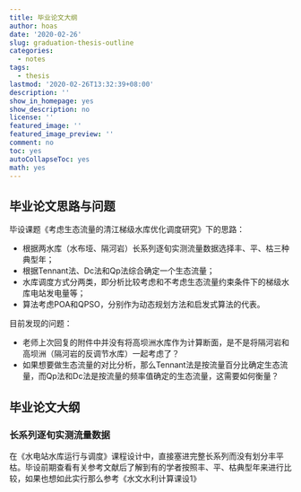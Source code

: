 ```yaml
---
title: 毕业论文大纲
author: hoas
date: '2020-02-26'
slug: graduation-thesis-outline
categories:
  - notes
tags:
  - thesis
lastmod: '2020-02-26T13:32:39+08:00'
description: ''
show_in_homepage: yes
show_description: no
license: ''
featured_image: ''
featured_image_preview: ''
comment: no
toc: yes
autoCollapseToc: yes
math: yes
---
```


## 毕业论文思路与问题

毕设课题《考虑生态流量的清江梯级水库优化调度研究》下的思路：

- 根据两水库（水布垭、隔河岩）长系列逐旬实测流量数据选择丰、平、枯三种典型年；
- 根据Tennant法、Dc法和Qp法综合确定一个生态流量；
- 水库调度方式分两类，即分析比较考虑和不考虑生态流量约束条件下的梯级水库电站发电量等；
- 算法考虑POA和QPSO，分别作为动态规划方法和启发式算法的代表。

目前发现的问题：

- 老师上次回复的附件中并没有将高坝洲水库作为计算断面，是不是将隔河岩和高坝洲（隔河岩的反调节水库）一起考虑了？
- 如果想要做生态流量的对比分析，那么Tennant法是按流量百分比确定生态流量，而Qp法和Dc法是按流量的频率值确定的生态流量，这需要如何衡量？

<!--more-->

## 毕业论文大纲

### 长系列逐旬实测流量数据

在《水电站水库运行与调度》课程设计中，直接塞进完整长系列而没有划分丰平枯。毕设前期查看有关参考文献后了解到有的学者按照丰、平、枯典型年来进行比较，如果也想如此实行那么参考《水文水利计算课设1》